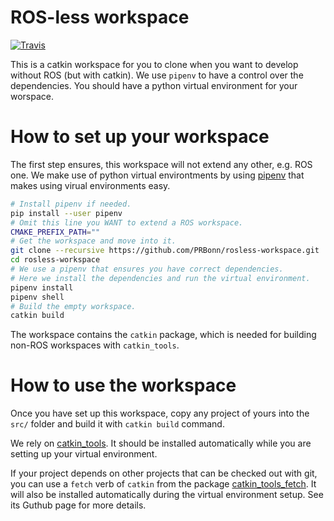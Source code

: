 # ROS-less workspace #

[![Travis](https://img.shields.io/travis/PRBonn/rosless-workspace.svg?style=for-the-badge)](https://travis-ci.org/PRBonn/rosless-workspace)

This is a catkin workspace for you to clone when you want to develop without
ROS (but with catkin). We use `pipenv` to have a control over the dependencies.
You should have a python virtual environment for your worspace.

# How to set up your workspace #
The first step ensures, this workspace will not extend any other, e.g. ROS one.
We make use of python virtual environtments by using
[pipenv](https://github.com/pypa/pipenv) that makes using virual environments
easy.

```bash
# Install pipenv if needed.
pip install --user pipenv 
# Omit this line you WANT to extend a ROS workspace.
CMAKE_PREFIX_PATH=""
# Get the workspace and move into it.  
git clone --recursive https://github.com/PRBonn/rosless-workspace.git
cd rosless-workspace
# We use a pipenv that ensures you have correct dependencies.
# Here we install the dependencies and run the virtual environment.
pipenv install
pipenv shell
# Build the empty workspace.
catkin build 
```

The workspace contains the `catkin` package, which is needed for building
non-ROS workspaces with `catkin_tools`.

# How to use the workspace #
Once you have set up this workspace, copy any project of yours into the `src/`
folder and build it with `catkin build` command. 

We rely on
[catkin_tools](https://catkin-tools.readthedocs.io/en/latest/installing.html). It should be installed automatically while you are setting up your virtual environment.

If your project depends on other projects that can be checked out with git, you
can use a `fetch` verb of `catkin` from the package
[catkin_tools_fetch][fetch-github]. It will also be installed automatically
during the virtual environment setup. See its Guthub page for more details.

[fetch-github]: https://github.com/PRBonn/catkin_tools_fetch

